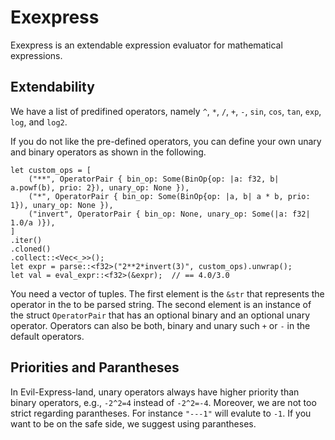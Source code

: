 # Exexpress

Exexpress is an extendable expression evaluator for mathematical expressions.

## Extendability
We have a list of predifined operators, namely 
`^`, `*`, `/`, `+`, `-`, `sin`, `cos`, `tan`, `exp`, `log`, and `log2`.

If you do not like the pre-defined operators, you can define your own unary and binary operators as shown in the following.
```
let custom_ops = [
    ("**", OperatorPair { bin_op: Some(BinOp{op: |a: f32, b| a.powf(b), prio: 2}), unary_op: None }),
    ("*", OperatorPair { bin_op: Some(BinOp{op: |a, b| a * b, prio: 1}), unary_op: None }),
    ("invert", OperatorPair { bin_op: None, unary_op: Some(|a: f32| 1.0/a )}),
]
.iter()
.cloned()
.collect::<Vec<_>>();
let expr = parse::<f32>("2**2*invert(3)", custom_ops).unwrap();
let val = eval_expr::<f32>(&expr);  // == 4.0/3.0
```
You need a vector of tuples. The first element is the `&str` that represents the operator in the to be parsed string. The second element is an instance of the struct `OperatorPair` that has an optional binary and an optional unary operator. Operators can also be both, binary and unary such `+` or `-` in the default operators.

## Priorities and Parantheses

In Evil-Express-land, unary operators always have higher priority than binary operators, e.g., 
`-2^2=4` instead of `-2^2=-4`. Moreover, we are not too strict regarding parantheses. 
For instance `"---1"` will evalute to `-1`. 
If you want to be on the safe side, we suggest using parantheses.